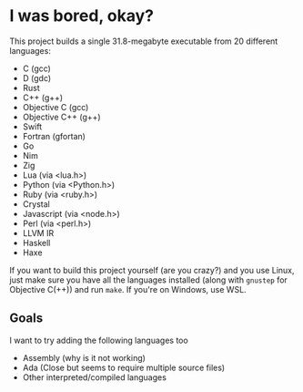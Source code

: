 # I was bored, okay?
This project builds a single 31.8-megabyte executable from 20 different languages:
- C (gcc)
- D (gdc)
- Rust
- C++ (g++)
- Objective C (gcc)
- Objective C++ (g++)
- Swift
- Fortran (gfortan)
- Go
- Nim
- Zig  
- Lua (via <lua.h>)  
- Python (via <Python.h>)
- Ruby (via <ruby.h>)
- Crystal
- Javascript (via <node.h>)
- Perl (via <perl.h>)
- LLVM IR
- Haskell
- Haxe

If you want to build this project yourself (are you crazy?) and you use Linux, just make sure you have all the languages installed (along with `gnustep` for Objective C(++)) and run `make`. If you're on Windows, use WSL.
## Goals

I want to try adding the following languages too

- Assembly (why is it not working)
- Ada (Close but seems to require multiple source files)
- Other interpreted/compiled languages


